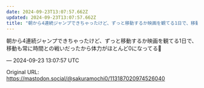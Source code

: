 ```yaml
---
date: 2024-09-23T13:07:57.662Z
updated: 2024-09-23T13:07:57.662Z
title: "朝から4連続ジャンプできちゃったけど、ずっと移動するか映画を観てる1日で、移動も[...]"
---
```


<p>朝から4連続ジャンプできちゃったけど、ずっと移動するか映画を観てる1日で、移動も常に時間との戦いだったから体力がほとんど0になってる🫠</p>

&mdash; 2024-09-23 13:07:57 UTC

Original URL: https://mastodon.social/@sakuramochi0/113187020974526040
